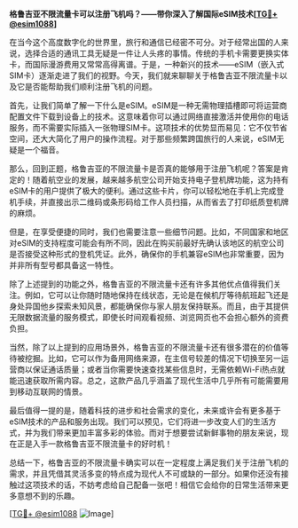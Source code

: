 **格鲁吉亚不限流量卡可以注册飞机吗？——带你深入了解国际eSIM技术[[TG💪+ @esim1088](https://t.me/s/esim1088)]**

在当今这个高度数字化的世界里，旅行和通信已经密不可分。对于经常出国的人来说，选择合适的通讯工具无疑是一件让人头疼的事情。传统的手机卡需要更换实体卡，而国际漫游费用又常常高得离谱。于是，一种新兴的技术——eSIM（嵌入式SIM卡）逐渐走进了我们的视野。今天，我们就来聊聊关于格鲁吉亚不限流量卡以及它是否能帮助我们顺利注册飞机的问题。

首先，让我们简单了解一下什么是eSIM。eSIM是一种无需物理插槽即可将运营商配置文件下载到设备上的技术。这意味着你可以通过网络直接激活并使用你的电话服务，而不需要实际插入一张物理SIM卡。这项技术的优势显而易见：它不仅节省空间，还大大简化了用户的操作流程。对于那些频繁跨国旅行的人来说，eSIM无疑是一个福音。

那么，回到正题，格鲁吉亚的不限流量卡是否真的能够用于注册飞机呢？答案是肯定的！随着航空业的发展，越来越多航空公司开始支持电子登机牌功能，这为持有eSIM卡的用户提供了极大的便利。通过这些卡片，你可以轻松地在手机上完成登机手续，并直接出示二维码或条形码给工作人员扫描，从而省去了打印纸质登机牌的麻烦。

但是，在享受便捷的同时，我们也需要注意一些细节问题。比如，不同国家和地区对eSIM的支持程度可能会有所不同，因此在购买前最好先确认该地区的航空公司是否接受这种形式的登机凭证。此外，确保你的手机兼容eSIM也非常重要，因为并非所有型号都具备这一特性。

除了上述提到的功能之外，格鲁吉亚的不限流量卡还有许多其他优点值得我们关注。例如，它可以让你随时随地保持在线状态，无论是在候机厅等待航班起飞还是身处异国他乡探索未知风景，都能确保你与家人朋友保持联系。而且，由于其提供无限数据流量的服务模式，即使长时间观看视频、浏览网页也不会担心额外的资费负担。

当然，除了以上提到的应用场景外，格鲁吉亚的不限流量卡还有很多潜在的价值等待被挖掘。比如，它可以作为备用网络来源，在主信号较差的情况下切换至另一运营商以保证通话质量；或者当你需要快速查找某些信息时，无需依赖Wi-Fi热点就能迅速获取所需内容。总之，这款产品几乎涵盖了现代生活中几乎所有可能需要用到移动互联网的情景。

最后值得一提的是，随着科技的进步和社会需求的变化，未来或许会有更多基于eSIM技术的产品和服务出现。我们可以预见，它们将进一步改变人们的生活方式，并为我们带来更加丰富多彩的体验。而对于想要尝试新鲜事物的朋友来说，现在正是入手一款格鲁吉亚不限流量卡的好时机！

总结一下，格鲁吉亚的不限流量卡确实可以在一定程度上满足我们关于注册飞机的需求，并且凭借其灵活多变的特点成为现代人不可或缺的一部分。如果你还没有接触过这项技术的话，不妨考虑给自己配备一张吧！相信它会给你的日常生活带来更多意想不到的乐趣。

[[TG💪+ @esim1088](https://t.me/s/esim1088) ![Image](https://i.postimg.cc/4NQfJmqS/Snipaste-2025-05-13-00-14-12.png)]
